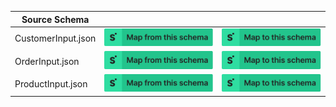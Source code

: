 | Source Schema      |                                                                                                                                                                                                                                                                                           |                                                                                                                                                                                                                                                                                     |
| ------------------ | ----------------------------------------------------------------------------------------------------------------------------------------------------------------------------------------------------------------------------------------------------------------------------------------- | ----------------------------------------------------------------------------------------------------------------------------------------------------------------------------------------------------------------------------------------------------------------------------------- |
| CustomerInput.json | [![Map from this schema](/images/MapFromThisSchema.svg)](https://terminal.stedi.com/mappings/import?name=Mapping%20from%20Shopify's%20CustomerInput%20schema&source_json_schema=https://raw.githubusercontent.com/Stedi/registry/main/schemas/shopify/graphql/2022-01/CustomerInput.json) | [![Map to this schema](/images/MapToThisSchema.svg)](https://terminal.stedi.com/mappings/import?name=Mapping%20to%20Shopify's%20CustomerInput%20schema&target_json_schema=https://raw.githubusercontent.com/Stedi/registry/main/schemas/shopify/graphql/2022-01/CustomerInput.json) |
| OrderInput.json    | [![Map from this schema](/images/MapFromThisSchema.svg)](https://terminal.stedi.com/mappings/import?name=Mapping%20from%20Shopify's%20OrderInput%20schema&source_json_schema=https://raw.githubusercontent.com/Stedi/registry/main/schemas/shopify/graphql/2022-01/OrderInput.json)       | [![Map to this schema](/images/MapToThisSchema.svg)](https://terminal.stedi.com/mappings/import?name=Mapping%20to%20Shopify's%20OrderInput%20schema&target_json_schema=https://raw.githubusercontent.com/Stedi/registry/main/schemas/shopify/graphql/2022-01/OrderInput.json)       |
| ProductInput.json  | [![Map from this schema](/images/MapFromThisSchema.svg)](https://terminal.stedi.com/mappings/import?name=Mapping%20from%20Shopify's%20ProductInput%20schema&source_json_schema=https://raw.githubusercontent.com/Stedi/registry/main/schemas/shopify/graphql/2022-01/ProductInput.json)   | [![Map to this schema](/images/MapToThisSchema.svg)](https://terminal.stedi.com/mappings/import?name=Mapping%20to%20Shopify's%20ProductInput%20schema&target_json_schema=https://raw.githubusercontent.com/Stedi/registry/main/schemas/shopify/graphql/2022-01/ProductInput.json)   |